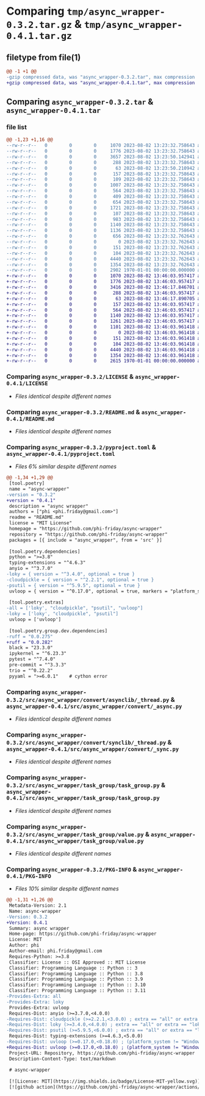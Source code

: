 # Comparing `tmp/async_wrapper-0.3.2.tar.gz` & `tmp/async_wrapper-0.4.1.tar.gz`

## filetype from file(1)

```diff
@@ -1 +1 @@
-gzip compressed data, was "async_wrapper-0.3.2.tar", max compression
+gzip compressed data, was "async_wrapper-0.4.1.tar", max compression
```

## Comparing `async_wrapper-0.3.2.tar` & `async_wrapper-0.4.1.tar`

### file list

```diff
@@ -1,23 +1,16 @@
--rw-r--r--   0        0        0     1070 2023-08-02 13:23:32.758643 async_wrapper-0.3.2/LICENSE
--rw-r--r--   0        0        0     1776 2023-08-02 13:23:32.758643 async_wrapper-0.3.2/README.md
--rw-r--r--   0        0        0     3657 2023-08-02 13:23:50.142941 async_wrapper-0.3.2/pyproject.toml
--rw-r--r--   0        0        0      288 2023-08-02 13:23:32.758643 async_wrapper-0.3.2/src/async_wrapper/__init__.py
--rw-r--r--   0        0        0       63 2023-08-02 13:23:50.210942 async_wrapper-0.3.2/src/async_wrapper/_version.py
--rw-r--r--   0        0        0      157 2023-08-02 13:23:32.758643 async_wrapper-0.3.2/src/async_wrapper/convert/__init__.py
--rw-r--r--   0        0        0      109 2023-08-02 13:23:32.758643 async_wrapper-0.3.2/src/async_wrapper/convert/asynclib/__init__.py
--rw-r--r--   0        0        0     1007 2023-08-02 13:23:32.758643 async_wrapper-0.3.2/src/async_wrapper/convert/asynclib/_loky.py
--rw-r--r--   0        0        0      564 2023-08-02 13:23:32.758643 async_wrapper-0.3.2/src/async_wrapper/convert/asynclib/_thread.py
--rw-r--r--   0        0        0      409 2023-08-02 13:23:32.758643 async_wrapper-0.3.2/src/async_wrapper/convert/asynclib/base.py
--rw-r--r--   0        0        0      654 2023-08-02 13:23:32.758643 async_wrapper-0.3.2/src/async_wrapper/convert/asynclib/main.py
--rw-r--r--   0        0        0     1721 2023-08-02 13:23:32.758643 async_wrapper-0.3.2/src/async_wrapper/convert/main.py
--rw-r--r--   0        0        0      107 2023-08-02 13:23:32.758643 async_wrapper-0.3.2/src/async_wrapper/convert/synclib/__init__.py
--rw-r--r--   0        0        0      983 2023-08-02 13:23:32.758643 async_wrapper-0.3.2/src/async_wrapper/convert/synclib/_loky.py
--rw-r--r--   0        0        0     1140 2023-08-02 13:23:32.758643 async_wrapper-0.3.2/src/async_wrapper/convert/synclib/_thread.py
--rw-r--r--   0        0        0     1136 2023-08-02 13:23:32.758643 async_wrapper-0.3.2/src/async_wrapper/convert/synclib/base.py
--rw-r--r--   0        0        0      656 2023-08-02 13:23:32.762643 async_wrapper-0.3.2/src/async_wrapper/convert/synclib/main.py
--rw-r--r--   0        0        0        0 2023-08-02 13:23:32.762643 async_wrapper-0.3.2/src/async_wrapper/py.typed
--rw-r--r--   0        0        0      151 2023-08-02 13:23:32.762643 async_wrapper-0.3.2/src/async_wrapper/task_group/__init__.py
--rw-r--r--   0        0        0      104 2023-08-02 13:23:32.762643 async_wrapper-0.3.2/src/async_wrapper/task_group/exception.py
--rw-r--r--   0        0        0     4440 2023-08-02 13:23:32.762643 async_wrapper-0.3.2/src/async_wrapper/task_group/task_group.py
--rw-r--r--   0        0        0     1354 2023-08-02 13:23:32.762643 async_wrapper-0.3.2/src/async_wrapper/task_group/value.py
--rw-r--r--   0        0        0     2902 1970-01-01 00:00:00.000000 async_wrapper-0.3.2/PKG-INFO
+-rw-r--r--   0        0        0     1070 2023-08-02 13:46:03.957417 async_wrapper-0.4.1/LICENSE
+-rw-r--r--   0        0        0     1776 2023-08-02 13:46:03.957417 async_wrapper-0.4.1/README.md
+-rw-r--r--   0        0        0     3416 2023-08-02 13:46:17.846701 async_wrapper-0.4.1/pyproject.toml
+-rw-r--r--   0        0        0      288 2023-08-02 13:46:03.957417 async_wrapper-0.4.1/src/async_wrapper/__init__.py
+-rw-r--r--   0        0        0       63 2023-08-02 13:46:17.890705 async_wrapper-0.4.1/src/async_wrapper/_version.py
+-rw-r--r--   0        0        0      157 2023-08-02 13:46:03.957417 async_wrapper-0.4.1/src/async_wrapper/convert/__init__.py
+-rw-r--r--   0        0        0      564 2023-08-02 13:46:03.957417 async_wrapper-0.4.1/src/async_wrapper/convert/_async.py
+-rw-r--r--   0        0        0     1140 2023-08-02 13:46:03.957417 async_wrapper-0.4.1/src/async_wrapper/convert/_sync.py
+-rw-r--r--   0        0        0     1261 2023-08-02 13:46:03.957417 async_wrapper-0.4.1/src/async_wrapper/convert/abc.py
+-rw-r--r--   0        0        0     1101 2023-08-02 13:46:03.961418 async_wrapper-0.4.1/src/async_wrapper/convert/main.py
+-rw-r--r--   0        0        0        0 2023-08-02 13:46:03.961418 async_wrapper-0.4.1/src/async_wrapper/py.typed
+-rw-r--r--   0        0        0      151 2023-08-02 13:46:03.961418 async_wrapper-0.4.1/src/async_wrapper/task_group/__init__.py
+-rw-r--r--   0        0        0      104 2023-08-02 13:46:03.961418 async_wrapper-0.4.1/src/async_wrapper/task_group/exception.py
+-rw-r--r--   0        0        0     4440 2023-08-02 13:46:03.961418 async_wrapper-0.4.1/src/async_wrapper/task_group/task_group.py
+-rw-r--r--   0        0        0     1354 2023-08-02 13:46:03.961418 async_wrapper-0.4.1/src/async_wrapper/task_group/value.py
+-rw-r--r--   0        0        0     2615 1970-01-01 00:00:00.000000 async_wrapper-0.4.1/PKG-INFO
```

### Comparing `async_wrapper-0.3.2/LICENSE` & `async_wrapper-0.4.1/LICENSE`

 * *Files identical despite different names*

### Comparing `async_wrapper-0.3.2/README.md` & `async_wrapper-0.4.1/README.md`

 * *Files identical despite different names*

### Comparing `async_wrapper-0.3.2/pyproject.toml` & `async_wrapper-0.4.1/pyproject.toml`

 * *Files 6% similar despite different names*

```diff
@@ -1,34 +1,29 @@
 [tool.poetry]
 name = "async-wrapper"
-version = "0.3.2"
+version = "0.4.1"
 description = "async wrapper"
 authors = ["phi <phi.friday@gmail.com>"]
 readme = "README.md"
 license = "MIT License"
 homepage = "https://github.com/phi-friday/async-wrapper"
 repository = "https://github.com/phi-friday/async-wrapper"
 packages = [{ include = "async_wrapper", from = 'src' }]
 
 [tool.poetry.dependencies]
 python = ">=3.8"
 typing-extensions = "^4.6.3"
 anyio = "^3.7.0"
-loky = { version = "^3.4.0", optional = true }
-cloudpickle = { version = "^2.2.1", optional = true }
-psutil = { version = "^5.9.5", optional = true }
 uvloop = { version = "^0.17.0", optional = true, markers = "platform_system != 'Windows'" }
 
 [tool.poetry.extras]
-all = ['loky', "cloudpickle", "psutil", "uvloop"]
-loky = ['loky', "cloudpickle", "psutil"]
 uvloop = ['uvloop']
 
 [tool.poetry.group.dev.dependencies]
-ruff = "0.0.275"
+ruff = "0.0.282"
 black = "23.3.0"
 ipykernel = "^6.23.3"
 pytest = "^7.4.0"
 pre-commit = "^3.3.3"
 trio = "^0.22.2"
 pyyaml = ">=6.0.1"    # cython error
```

### Comparing `async_wrapper-0.3.2/src/async_wrapper/convert/asynclib/_thread.py` & `async_wrapper-0.4.1/src/async_wrapper/convert/_async.py`

 * *Files identical despite different names*

### Comparing `async_wrapper-0.3.2/src/async_wrapper/convert/synclib/_thread.py` & `async_wrapper-0.4.1/src/async_wrapper/convert/_sync.py`

 * *Files identical despite different names*

### Comparing `async_wrapper-0.3.2/src/async_wrapper/task_group/task_group.py` & `async_wrapper-0.4.1/src/async_wrapper/task_group/task_group.py`

 * *Files identical despite different names*

### Comparing `async_wrapper-0.3.2/src/async_wrapper/task_group/value.py` & `async_wrapper-0.4.1/src/async_wrapper/task_group/value.py`

 * *Files identical despite different names*

### Comparing `async_wrapper-0.3.2/PKG-INFO` & `async_wrapper-0.4.1/PKG-INFO`

 * *Files 10% similar despite different names*

```diff
@@ -1,31 +1,26 @@
 Metadata-Version: 2.1
 Name: async-wrapper
-Version: 0.3.2
+Version: 0.4.1
 Summary: async wrapper
 Home-page: https://github.com/phi-friday/async-wrapper
 License: MIT
 Author: phi
 Author-email: phi.friday@gmail.com
 Requires-Python: >=3.8
 Classifier: License :: OSI Approved :: MIT License
 Classifier: Programming Language :: Python :: 3
 Classifier: Programming Language :: Python :: 3.8
 Classifier: Programming Language :: Python :: 3.9
 Classifier: Programming Language :: Python :: 3.10
 Classifier: Programming Language :: Python :: 3.11
-Provides-Extra: all
-Provides-Extra: loky
 Provides-Extra: uvloop
 Requires-Dist: anyio (>=3.7.0,<4.0.0)
-Requires-Dist: cloudpickle (>=2.2.1,<3.0.0) ; extra == "all" or extra == "loky"
-Requires-Dist: loky (>=3.4.0,<4.0.0) ; extra == "all" or extra == "loky"
-Requires-Dist: psutil (>=5.9.5,<6.0.0) ; extra == "all" or extra == "loky"
 Requires-Dist: typing-extensions (>=4.6.3,<5.0.0)
-Requires-Dist: uvloop (>=0.17.0,<0.18.0) ; (platform_system != "Windows") and (extra == "all" or extra == "uvloop")
+Requires-Dist: uvloop (>=0.17.0,<0.18.0) ; (platform_system != "Windows") and (extra == "uvloop")
 Project-URL: Repository, https://github.com/phi-friday/async-wrapper
 Description-Content-Type: text/markdown
 
 # async-wrapper
 
 [![License: MIT](https://img.shields.io/badge/License-MIT-yellow.svg)](https://opensource.org/licenses/MIT)
 [![github action](https://github.com/phi-friday/async-wrapper/actions/workflows/check.yaml/badge.svg?event=push&branch=dev)](#)
```

